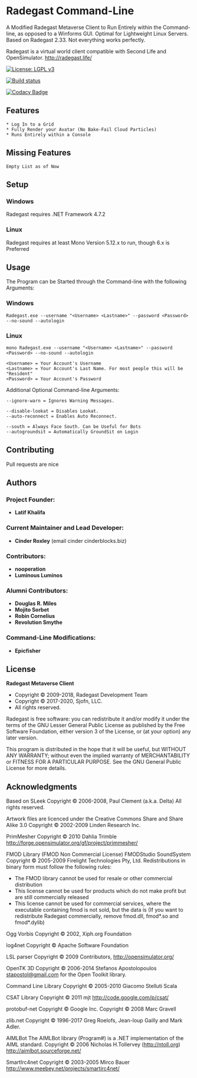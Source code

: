 # Radegast Command-Line

A Modified Radegast Metaverse Client to Run Entirely within the Command-line, as opposed to a Winforms GUI. Optimal for Lightweight Linux Servers. Based on Radegast 2.33. Not everything works perfectly.

Radegast is a virtual world client compatible with Second Life and OpenSimulator. http://radegast.life/

[![License: LGPL v3](https://img.shields.io/badge/License-LGPL%20v3-blue.svg)](https://www.gnu.org/licenses/lgpl-3.0)

[![Build status](https://ci.appveyor.com/api/projects/status/g34olv3opd2vho32/branch/master?svg=true)](https://ci.appveyor.com/project/cinderblocks57647/radegast/branch/master)

[![Codacy Badge](https://api.codacy.com/project/badge/Grade/98684cbe995245f7ad1781cf254a742c)](https://www.codacy.com/manual/cinderblocks/radegast?utm_content=cinderblocks/radegast)

## Features

```
* Log In to a Grid
* Fully Render your Avatar (No Bake-Fail Cloud Particles)
* Runs Entirely within a Console
```

## Missing Features

```
Empty List as of Now
```

## Setup

### Windows

Radegast requires .NET Framework 4.7.2

### Linux

Radegast requires at least Mono Version 5.12.x to run, though 6.x is Preferred

## Usage

The Program can be Started through the Command-line with the following Arguments:

### Windows

`Radegast.exe --username "<Username> <Lastname>" --password <Password> --no-sound --autologin`

### Linux

`mono Radegast.exe --username "<Username> <Lastname>" --password <Password> --no-sound --autologin`

```
<Username> = Your Account's Username
<Lastname> = Your Account's Last Name. For most people this will be "Resident"
<Password> = Your Account's Password
```

Additional Optional Command-line Arguments:

```
--ignore-warn = Ignores Warning Messages.

--disable-lookat = Disables Lookat.
--auto-reconnect = Enables Auto Reconnect.

--south = Always Face South. Can be Useful for Bots
--autogroundsit = Automatically GroundSit on Login
```

## Contributing

Pull requests are nice

## Authors

### Project Founder:

* **Latif Khalifa**

### Current Maintainer and Lead Developer:

* **Cinder Roxley** (email cinder cinderblocks.biz)

### Contributors:

* **nooperation**
* **Luminous Luminos**

### Alumni Contributors:

* **Douglas R. Miles**
* **Mojito Sorbet**
* **Robin Cornelius**
* **Revolution Smythe**

### Command-Line Modifications:

* **Epicfisher**

## License

**Radegast Metaverse Client**
* Copyright © 2009-2018, Radegast Development Team
* Copyright © 2017-2020, Sjofn, LLC.
* All rights reserved.

 Radegast is free software: you can redistribute it and/or modify it under the terms of the GNU Lesser General Public License as published by the Free Software Foundation, either version 3 of the License, or (at your option) any later version.

 This program is distributed in the hope that it will be useful, but WITHOUT ANY WARRANTY; without even the implied warranty of MERCHANTABILITY or FITNESS FOR A PARTICULAR PURPOSE. See the GNU General Public License for more details.

## Acknowledgments

Based on SLeek
Copyright © 2006-2008, Paul Clement (a.k.a. Delta)
All rights reserved.

Artwork files are licenced under the
Creative Commons Share and Share Alike 3.0
Copyright © 2002-2009 Linden Research Inc.

PrimMesher
Copyright © 2010 Dahlia Trimble
http://forge.opensimulator.org/gf/project/primmesher/

FMOD Library (FMOD Non Commercial License)
FMODStudio SoundSystem Copyright © 2005-2009 Firelight Technologies Pty, Ltd.
Redistributions in binary form must follow the following rules:
* The FMOD library cannot be used for resale or other commercial distribution
* This license cannot be used for products which do not make profit but are still commercially released
* This license cannot be used for commercial services, where the executable containing fmod is not sold, but the data is
(If you want to redistribute Radegast commercially, remove fmod.dll, fmod*.so and fmod*.dylib)

Ogg Vorbis
Copyright © 2002, Xiph.org Foundation

log4net
Copyright © Apache Software Foundation

LSL parser
Copyright © 2009 Contributors, http://opensimulator.org/

OpenTK 3D
Copyright © 2006-2014 Stefanos Apostolopoulos <stapostol@gmail.com> for the Open Toolkit library.

Command Line Library
Copyright © 2005-2010 Giacomo Stelluti Scala

CSAT Library
Copyright © 2011 mjt
http://code.google.com/p/csat/

protobuf-net
Copyright © Google Inc.
Copyright © 2008 Marc Gravell

zlib.net
Copyright © 1996-2017 Greg Roelofs, Jean-loup Gailly and Mark Adler.

AIMLBot
The AIMLBot library (Program#) is a .NET implementation of the AIML standard.
Copyright © 2006 Nicholas H.Tollervey (http://ntoll.org)
http://aimlbot.sourceforge.net/

SmartIrc4net
Copyright © 2003-2005 Mirco Bauer
http://www.meebey.net/projects/smartirc4net/
